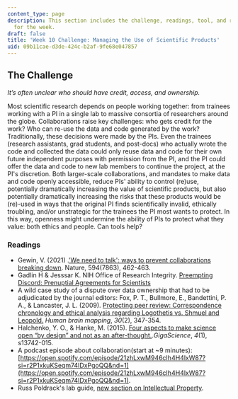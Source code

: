 ```yaml
---
content_type: page
description: This section includes the challenge, readings, tool, and response paper
  for the week.
draft: false
title: 'Week 10 Challenge: Managing the Use of Scientific Products'
uid: 09b11cae-d3de-424c-b2af-9fe68e047857
---
```

## The Challenge

*It’s often unclear who should have credit, access, and ownership.*

Most scientific research depends on people working together: from trainees working with a PI in a single lab to massive consortia of researchers around the globe. Collaborations raise key challenges: who gets credit for the work? Who can re-use the data and code generated by the work? Traditionally, these decisions were made by the PIs. Even the trainees (research assistants, grad students, and post-docs) who actually wrote the code and collected the data could only reuse data and code for their own future independent purposes with permission from the PI, and the PI could offer the data and code to new lab members to continue the project, at the PI's discretion. Both larger-scale collaborations, and mandates to make data and code openly accessible, reduce PIs' ability to control (re)use, potentially dramatically increasing the value of scientific products, but also potentially dramatically increasing the risks that these products would be (re)-used in ways that the original PI finds scientifically invalid, ethically troubling, and/or unstrategic for the trainees the PI most wants to protect. In this way, openness might undermine the ability of PIs to protect what they value: both ethics and people. Can tools help?

### Readings

- Gewin, V. (2021) .['We need to talk': ways to prevent collaborations breaking down](https://www.nature.com/articles/d41586-021-01573-z). Nature, 594(7863), 462-463.
- Gadlin H & Jesssar K. NIH Office of Research Integrity. [Preempting Discord: Prenuptial Agreements for Scientists](https://ori.hhs.gov/preempting-discord-prenuptial-agreements-scientists)
- A wild case study of a dispute over data ownership that had to be adjudicated by the journal editors: Fox, P. T., Bullmore, E., Bandettini, P. A., & Lancaster, J. L. (2009). [Protecting peer review: Correspondence chronology and ethical analysis regarding Logothetis vs. Shmuel and Leopold.](https://www.ncbi.nlm.nih.gov/pmc/articles/PMC2715868/) *Human brain mapping*, *30*(2), 347-354.
- Halchenko, Y. O., & Hanke, M. (2015). [Four aspects to make science open “by design” and not as an after-thought.](https://academic.oup.com/gigascience/article/4/1/s13742-015-0072-7/2707572).*GigaScience*, *4*(1), s13742-015.
- A podcast episode about collaboration(start at ~9 minutes): [https://open.spotify.com/episode/21zhLxwM946cIh4H4lxW87?si=r2P1xkuKSeqm74IDxPgoQQ&nd=1](https://open.spotify.com/episode/21zhLxwM946cIh4H4lxW87?si=r2P1xkuKSeqm74IDxPgoQQ&nd=1).
- Russ Poldrack's lab guide, [new section on Intellectual Property](https://poldracklab.github.io/research/intellectual_property.html).